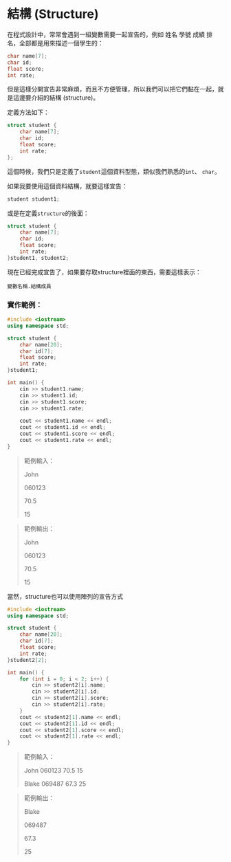 # 結構 \(Structure\)

在程式設計中，常常會遇到一組變數需要一起宣告的，例如 姓名 學號 成績 排名，全部都是用來描述一個學生的：

```cpp
char name[7];
char id;
float score;
int rate;
```

但是這樣分開宣告非常麻煩，而且不方便管理，所以我們可以把它們黏在一起，就是這邊要介紹的結構 \(structure\)。

定義方法如下：

```cpp
struct student {
    char name[7];
    char id;
    float score;
    int rate;
};
```

這個時候，我們只是定義了`student`這個資料型態，類似我們熟悉的`int`、 `char`。

如果我要使用這個資料結構，就要這樣宣告：

```cpp
student student1;
```

或是在定義`structure`的後面：

```cpp
struct student {
    char name[7];
    char id;
    float score;
    int rate;
}student1, student2;
```

現在已經完成宣告了，如果要存取structure裡面的東西，需要這樣表示：

`變數名稱.結構成員`

### 實作範例：

```cpp
#include <iostream>
using namespace std;

struct student {
    char name[20];
    char id[7];
    float score;
    int rate;
}student1;

int main() {
    cin >> student1.name;
    cin >> student1.id;
    cin >> student1.score;
    cin >> student1.rate;
    
    cout << student1.name << endl;
    cout << student1.id << endl;
    cout << student1.score << endl;
    cout << student1.rate << endl;
}
```

> 範例輸入：
>
> John
>
> 060123
>
> 70.5
>
> 15

> 範例輸出：
>
> John
>
> 060123
>
> 70.5
>
> 15

當然，structure也可以使用陣列的宣告方式

```cpp
#include <iostream>
using namespace std;

struct student {
    char name[20];
    char id[7];
    float score;
    int rate;
}student2[2];

int main() {
    for (int i = 0; i < 2; i++) {
        cin >> student2[i].name;
        cin >> student2[i].id;
        cin >> student2[i].score;
        cin >> student2[i].rate;
    }
    cout << student2[1].name << endl;
    cout << student2[1].id << endl;
    cout << student2[1].score << endl;
    cout << student2[1].rate << endl;
}
```

> 範例輸入：
>
> John  060123  70.5  15
>
> Blake  069487  67.3  25

> 範例輸出：
>
> Blake
>
> 069487
>
> 67.3
>
> 25

